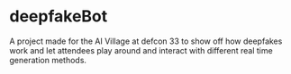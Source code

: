 # deepfakeBot
A project made for the AI Village at defcon 33 to show off how deepfakes work and let attendees play around and interact with different real time generation methods.  
